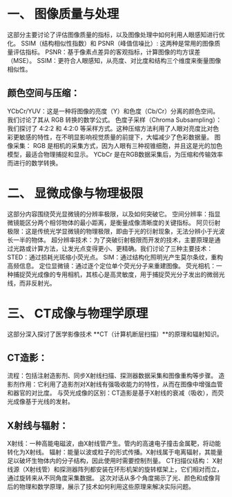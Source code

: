 # 一、 图像质量与处理
这部分主要讨论了评估图像质量的指标，以及图像处理中如何利用人眼感知进行优化。
SSIM（结构相似性指数）和 PSNR（峰值信噪比）: 这两种是常用的图像质量评估指标。
PSNR：基于像素点差异的客观指标，计算图像的均方误差（MSE）。
SSIM：更符合人眼感知，从亮度、对比度和结构三个维度来衡量图像相似性。
## 颜色空间与压缩：
YCbCr/YUV：这是一种将图像的亮度（Y）和色度（Cb/Cr）分离的颜色空间。我们讨论了其从 RGB 转换的数学公式。
色度子采样（Chroma Subsampling）：我们探讨了 4:2:2 和 4:2:0 等采样方式。这种压缩方法利用了人眼对亮度比对色彩更敏感的特性，在不明显影响视觉质量的前提下，大幅减少了色彩数据量。
图像采集：
RGB 是相机的采集方式，因为人眼有三种视锥细胞，并且这是光的加色模型，最适合物理捕捉和显示。
YCbCr 是在RGB数据采集后，为压缩和传输效率而进行的数学转换。
# 二、 显微成像与物理极限
这部分内容围绕荧光显微镜的分辨率极限，以及如何突破它。
空间分辨率：指显微镜能区分两个相邻物体的最小距离，是衡量成像清晰度的关键指标。
阿贝衍射极限：这是传统光学显微镜的物理极限，即由于光的衍射现象，无法分辨小于光波长一半的物体。
超分辨率技术：为了突破衍射极限而开发的技术，主要原理是通过光路或计算方法，让发光点变得更小、更精确。我们讨论了三种主要技术：
STED：通过损耗光斑缩小荧光点。
SIM：通过结构化照明光产生莫尔条纹，重构高频信息。
定位显微镜：通过逐个定位单个荧光分子来重建图像。
荧光相机：一种捕捉荧光成像的专用相机，其核心是高灵敏度，用于捕捉荧光分子发出的微弱光线，而非反射光。
# 三、 CT成像与物理学原理
这部分深入探讨了医学影像技术 **CT（计算机断层扫描）**的原理和辐射知识。
## CT造影：
流程：包括注射造影剂、同步X射线扫描、探测器数据采集和图像重构等步骤。
造影剂作用：它利用了造影剂对X射线有强吸收能力的特性，从而在图像中增强血管和器官的对比度。
与荧光成像的区别：CT造影是基于X射线的衰减（吸收），而荧光成像基于光线的发射。
## X射线与辐射：
X射线：一种高能电磁波，由X射线管产生。管内的高速电子撞击金属靶，将动能转化为X射线。
辐射：能量以波或粒子的形式传播。X射线属于电离辐射，其能量足以破坏生物体内的分子结构，因此使用时需要控制剂量。
CT扫描仪结构：
X射线源（X射线管）和探测器阵列都安装在环形机架的旋转框架上，它们相对而立，通过旋转来从不同角度采集数据。
这次对话从多个角度揭示了光、颜色和成像背后的物理和数学原理，展示了技术如何利用这些原理来解决实际问题。
